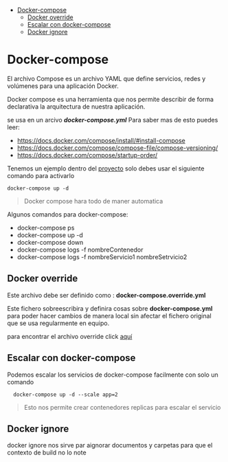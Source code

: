 - [Docker-compose](#docker-compose)
  - [Docker override](#docker-override)
  - [Escalar con docker-compose](#escalar-con-docker-compose)
  - [Docker ignore](#docker-ignore)


# Docker-compose

El archivo Compose es un archivo YAML que define servicios, redes y volúmenes para una aplicación Docker.

Docker compose es una herramienta que nos permite describir de forma declarativa la arquitectura de nuestra aplicación.

se usa en un arcivo ***docker-compose.yml*** Para saber mas de esto puedes leer:

- https://docs.docker.com/compose/install/#install-compose
- https://docs.docker.com/compose/compose-file/compose-versioning/
- https://docs.docker.com/compose/startup-order/

Tenemos un ejemplo dentro del [proyecto](./docker_desarrollo/docker-compose.yml) solo debes usar el siguiente comando para activarlo

```docker
docker-compose up -d
```

> Docker compose hara todo de maner automatica

Algunos comandos para docker-compose:

- docker-compose ps
- docker-compose up -d
- docker-compose down
- docker-compose logs -f nombreContenedor
- docker-compose logs -f nombreServicio1 nombreSetrvicio2

## Docker override

Este archivo debe ser definido como : **docker-compose.override.yml**

Este fichero sobreescribira y definira cosas sobre **docker-compose.yml** para poder hacer cambios de manera local sin afectar el fichero original que se usa regularmente en equipo.

para encontrar el archivo override click [aquí](./docker_desarrollo/docker-compose.override.yml)

## Escalar con docker-compose

Podemos escalar los servicios de docker-compose facilmente con solo un comando

```docker
  docker-compose up -d --scale app=2
```

> Esto nos permite crear contenedores replicas para escalar el servicio


## Docker ignore

docker ignore nos sirve par aignorar documentos y carpetas para que el contexto de build no lo note
